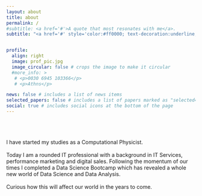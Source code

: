 ```yaml
---
layout: about
title: about
permalink: /
#subtitle: <a href='#'>A quote that most resonates with me</a>. 
subtitle: "<a href='#' style='color:#ff0000; text-decoration:underline;'><em>Nothing in life is to be feared, it is only to be understood.<br>Now is the time to understand more, so that we may fear less. — Marie Curie</em></a>"


profile:
  align: right
  image: prof_pic.jpg
  image_circular: false # crops the image to make it circular
  #more_info: >
   # <p>0030 6945 103366</p>
   # <p>Athns</p>

news: false # includes a list of news items
selected_papers: false # includes a list of papers marked as "selected={true}"
social: true # includes social icons at the bottom of the page
---
```




<br><br><br>
I have started my studies as a Computational Physicist. <br>  
Today I am a rounded IT professional with a background in IT Services, performance marketing and digital sales. Following the momentum of our times I completed a Data Science Bootcamp which has revealed a whole new world of Data Science and Data Analysis.<br>  
Curious how this will affect our world in the years to come.